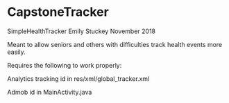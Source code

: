 # CapstoneTracker

SimpleHealthTracker
Emily Stuckey
November 2018

Meant to allow seniors and others with difficulties track health events more easily.

Requires the following to work properly:

Analytics tracking id in 
res/xml/global_tracker.xml

Admob id in
MainActivity.java
